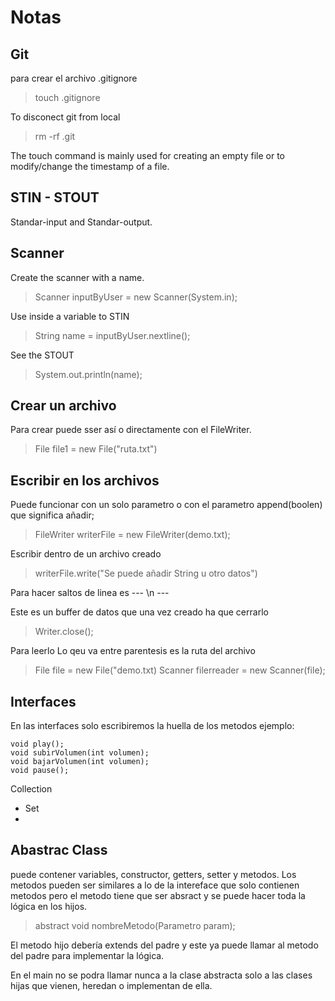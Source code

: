 # Notas

## Git

para crear el archivo .gitignore

> touch .gitignore

To disconect git from local

> rm -rf .git

The touch command is mainly used for creating an empty file or to modify/change the timestamp of a file.

## STIN - STOUT

Standar-input and Standar-output.

## Scanner

Create the scanner with a name.

> Scanner inputByUser = new Scanner(System.in);

Use inside a variable to STIN

> String name = inputByUser.nextline();

See the STOUT

> System.out.println(name);

## Crear un archivo

Para crear puede sser así o directamente con el FileWriter.

> File file1 = new File("ruta.txt")

## Escribir en los archivos

Puede funcionar con un solo parametro o con el parametro append(boolen) que significa añadir;

> FileWriter writerFile = new FileWriter(demo.txt);

Escribir dentro de un archivo creado

> writerFile.write("Se puede añadir String u otro datos")

Para hacer saltos de linea es --- \n ---

Este es un buffer de datos que una vez creado ha que cerrarlo

> Writer.close();

Para leerlo
Lo qeu va entre parentesis es la ruta del archivo

> File file = new File("demo.txt)
> Scanner filerreader = new Scanner(file);

## Interfaces

En las interfaces solo escribiremos la huella de los metodos
ejemplo:

```
void play();
void subirVolumen(int volumen);
void bajarVolumen(int volumen);
void pause();
```

Collection

-   Set
-

## Abastrac Class

puede contener variables, constructor, getters, setter y metodos.
Los metodos pueden ser similares a lo de la intereface que solo contienen metodos
pero el metodo tiene que ser absract y se puede hacer toda la lógica en los hijos.

> abstract void nombreMetodo(Parametro param);

El metodo hijo debería extends del padre y este ya puede llamar al metodo del padre para implementar la lógica.

En el main no se podra llamar nunca a la clase abstracta solo a las clases hijas que vienen, heredan o implementan de ella.
